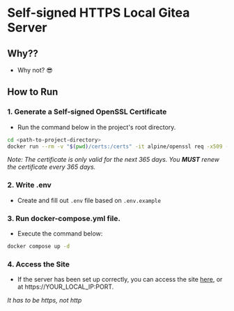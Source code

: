 # Self-signed HTTPS Local Gitea Server

## Why??

- Why not? 😎

## How to Run

### 1. Generate a Self-signed OpenSSL Certificate

- Run the command below in the project's root directory.
  
```bash
cd <path-to-project-directory>
docker run --rm -v "$(pwd)/certs:/certs" -it alpine/openssl req -x509 -newkey rsa:4096 -keyout /certs/localhost.key -out /certs/localhost.crt -days 365 -nodes -subj "/C=US/ST=YourState/L=YourCity/O=YourOrganization/CN=localhost"
```

*Note: The certificate is only valid for the next 365 days. You **MUST** renew the certificate every 365 days.*

### 2. Write .env

- Create and fill out `.env` file based on `.env.example`

### 3. Run docker-compose.yml file.

- Execute the command below:

```bash
docker compose up -d
```

### 4. Access the Site

- If the server has been set up correctly, you can access the site [here](https://localhost:8003), or at https://YOUR_LOCAL_IP:PORT.

*It has to be https, not http*